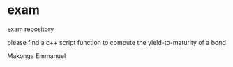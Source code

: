 # exam
exam repository

please find a c++ script function to compute the yield-to-maturity of a bond 

Makonga Emmanuel
